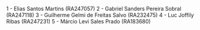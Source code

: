 1 - Elias Santos Martins  (RA247057)
2 - Gabriel Sanders Pereira Sobral  (RA247118)
3 - Guilherme Gelmi de Freitas Salvo  (RA232475)
4 - Luc Joffily Ribas  (RA247231)
5 - Márcio Levi Sales Prado  (RA183680)
